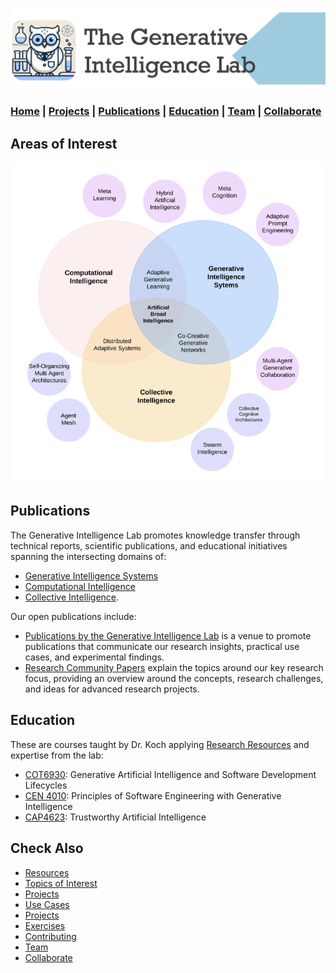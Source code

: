 ![GenI-Lab Banner](./images/genilab-banner.png)

### [Home](index.md) | [Projects](projects.md) | [Publications](knowledge.md) | [Education](knowledge.md#education) | [Team](people.md) | [Collaborate](collaborate.md)


## Areas of Interest

![GenI-Lab Research Topics](./images/genilab-research-info.png)


## Publications

The Generative Intelligence Lab promotes knowledge transfer through technical reports, scientific publications, and educational initiatives spanning the intersecting domains of:

* [Generative Intelligence Systems](https://medium.com/generative-intelligence-lab/generative-intelligence-systems-concepts-and-research-opportunities-0740b1b5c7eb)
* [Computational Intelligence](https://medium.com/generative-intelligence-lab/computational-intelligence-concepts-and-research-opportunities-c32d4a65eddb)
* [Collective Intelligence](https://medium.com/generative-intelligence-lab/collective-intelligence-concepts-and-research-opportunities-6130ef044114). 

Our open publications include:

* [Publications by the Generative Intelligence Lab](https://medium.com/generative-intelligence-lab) is a venue to promote publications that communicate our research insights, practical use cases, and experimental findings. 
* [Research Community Papers](https://medium.com/generative-intelligence-lab/community-papers-series-ebacc91b47ea) explain the topics around our key research focus, providing an overview around the concepts, research challenges, and ideas for advanced research projects.


<!-- ## Scientific Publications -->

## Education

These are courses taught by Dr. Koch applying [Research Resources](./projects.md#resources) and expertise from the lab:

* [COT6930](https://fau.simplesyllabus.com/en-US/doc/nre6c4z6g/Spring-2025-1-Full-Term-COT-6930-001-Topics-in-Computer-Science?mode=view): Generative Artificial Intelligence and Software Development Lifecycles
* [CEN 4010](https://fau.simplesyllabus.com/doc/yolipf0x2/Spring-2025-1-Full-Term-CEN-4010-001-Prin-Software-Engineering?mode=view): Principles of Software Engineering with Generative Intelligence
* [CAP4623](https://fau.simplesyllabus.com/en-US/doc/h6c9776hw/Fall-2024-1-Full-Term-CAP-4623-001-?mode=view): Trustworthy Artificial Intelligence



## Check Also

* [Resources](projects.md#resources)
* [Topics of Interest](projects.md#topics-of-interest)
* [Projects](projects.md)
* [Use Cases](projects.md#use-cases)
* [Projects](projects.md)
* [Exercises](exercises.md)
* [Contributing](contribute.md)
* [Team](people.md)
* [Collaborate](collaborate.md)
 
